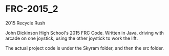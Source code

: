 # FRC-2015_2
2015 Recycle Rush


John Dickinson High School's 2015 FRC Code. Written in Java, driving with arcade on one joystick, using the other joystick to work the lift.

The actual project code is under the Skyram folder, and then the src folder.
